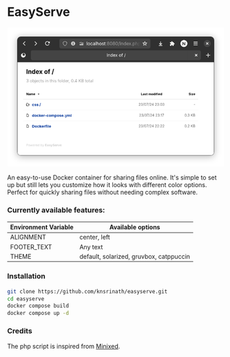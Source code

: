 # EasyServe

![EasyServe](https://raw.githubusercontent.com/knsrinath/EasyServe/main/easyserve.png)

An easy-to-use Docker container for sharing files online. It's simple to set up but still lets you customize how it looks with different color options. Perfect for quickly sharing files without needing complex software.

### Currently available features:
| Environment Variable 	| Available options                       	|
|----------------------	|-----------------------------------------	|
| ALIGNMENT            	| center, left                            	|
| FOOTER_TEXT          	| Any text                                	|
| THEME                	| default, solarized, gruvbox, catppuccin 	|

### Installation
```bash
git clone https://github.com/knsrinath/easyserve.git
cd easyserve
docker compose build
docker compose up -d
```

### Credits
The php script is inspired from [Minixed](https://github.com/lorenzos/Minixed/).
